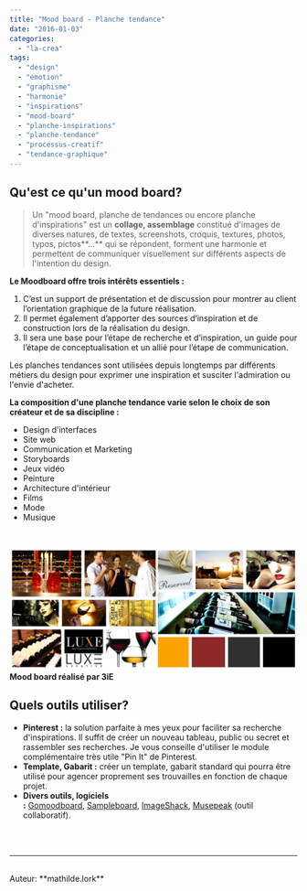 ```yaml
---
title: "Mood board - Planche tendance"
date: "2016-01-03"
categories: 
  - "la-crea"
tags: 
  - "design"
  - "emotion"
  - "graphisme"
  - "harmonie"
  - "inspirations"
  - "mood-board"
  - "planche-inspirations"
  - "planche-tendance"
  - "processus-creatif"
  - "tendance-graphique"
---
```


## **Qu'est ce qu'un mood board?**

> Un "mood board, planche de tendances ou encore planche d'inspirations" est un **collage, assemblage** constitué d'images de diverses natures, de textes, screenshots, croquis, textures, photos, typos, pictos**...** qui se répondent, forment une harmonie et permettent de communiquer visuellement sur différents aspects de l'intention du design.

**Le Moodboard offre trois intérêts essentiels :**

1. C’est un support de présentation et de discussion pour montrer au client l’orientation graphique de la future réalisation.
2. Il permet également d’apporter des sources d’inspiration et de construction lors de la réalisation du design.
3. Il sera une base pour l’étape de recherche et d’inspiration, un guide pour l’étape de conceptualisation et un allié pour l’étape de communication.

Les planches tendances sont utilisées depuis longtemps par différents métiers du design pour exprimer une inspiration et susciter l'admiration ou l'envie d'acheter.

**La composition d'une planche tendance varie selon le choix de son créateur et de sa discipline :**

- Design d'interfaces
- Site web
- Communication et Marketing
- Storyboards
- Jeux vidéo
- Peinture
- Architecture d'intérieur
- Films
- Mode
- Musique

 

[![Mood board réalisé par 3iE](/assets/images/article-moodboard-1024x435.jpg)](/assets/images/article-moodboard.jpg)  
**Mood board réalisé par 3iE**

## **Quels outils utiliser?**

- **Pinterest :** la solution parfaite à mes yeux pour faciliter sa recherche d'inspirations. Il suffit de créer un nouveau tableau, public ou secret et rassembler ses recherches. Je vous conseille d'utiliser le module complémentaire très utile "Pin It" de Pinterest.
- **Template, Gabarit :** créer un template, gabarit standard qui pourra être utilisé pour agencer proprement ses trouvailles en fonction de chaque projet.
- **Divers outils, logiciels :** [Gomoodboard](http://www.gomoodboard.com/), [Sampleboard](http://www.sampleboard.com/), [ImageShack](http://imageshack.us/ "ImageShack"), [Musepeak](http://www.musepeak.com/ "Musepeak") (outil collaboratif).
<br>
<br>

---------------------------------------
<br>
Auteur: **mathilde.lork**
